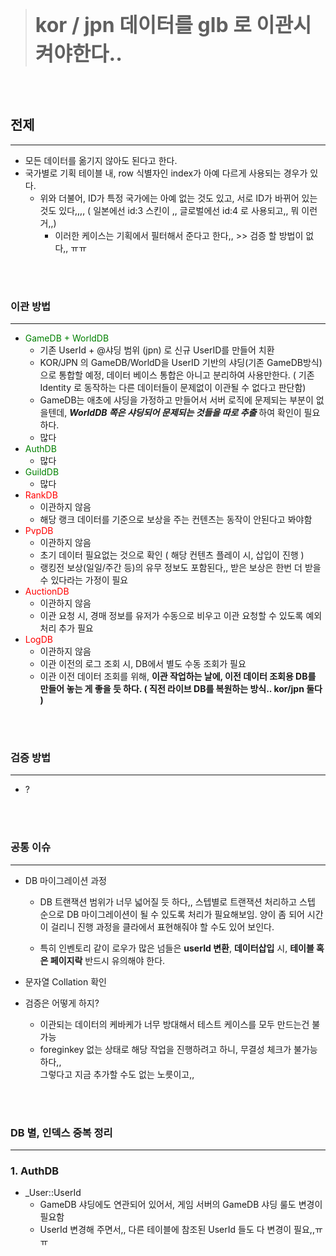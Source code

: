  > **<font size = "6">kor / jpn 데이터를 glb 로 이관시켜야한다..</font>**

<br><br>

## **전제**
---
- 모든 데이터를 옮기지 않아도 된다고 한다.
- 국가별로 기획 테이블 내, row 식별자인 index가 아예 다르게 사용되는 경우가 있다.
    - 위와 더불어, ID가 특정 국가에는 아예 없는 것도 있고, 서로 ID가 바뀌어 있는 것도 있다,,,, ( 일본에선 id:3 스킨이 ,, 글로벌에선 id:4 로 사용되고,, 뭐 이런거,,) 
        - 이러한 케이스는 기획에서 필터해서 준다고 한다,, >> 검증 할 방법이 없다,, ㅠㅠ

<br><br>

### **이관 방법**
___
- <span style="color:green"> GameDB + WorldDB </span>
    - 기존 UserId + @샤딩 범위 (jpn) 로 신규 UserID를 만들어 치환
    - KOR/JPN 의 GameDB/WorldD을 UserID 기반의 샤딩(기존 GameDB방식) 으로 통합할 예정, 데이터 베이스 통합은 아니고 분리하여 사용만한다. ( 기존 Identity 로 동작하는 다른 데이터들이 문제없이 이관될 수 없다고 판단함)
    - GameDB는 애초에 샤딩을 가정하고 만들어서 서버 로직에 문제되는 부분이 없을텐데, **_WorldDB 쪽은 샤딩되어 문제되는 것들을 따로 추출_** 하여 확인이 필요하다.
    - 많다
- <span style="color:green"> AuthDB </span>
    - 많다
- <span style="color:green"> GuildDB </span>
    - 많다
- <span style="color:red"> RankDB </span>
    - 이관하지 않음
    - 해당 랭크 데이터를 기준으로 보상을 주는 컨텐츠는 동작이 안된다고 봐야함
- <span style="color:red"> PvpDB </span>
    - 이관하지 않음
    - 초기 데이터 필요없는 것으로 확인 ( 해당 컨텐츠 플레이 시, 삽입이 진행 )
    - 랭킹전 보상(일일/주간 등)의 유무 정보도 포함된다,, 받은 보상은 한번 더 받을 수 있다라는 가정이 필요
- <span style="color:red"> AuctionDB </span>
    - 이관하지 않음
    - 이관 요청 시, 경매 정보를 유저가 수동으로 비우고 이관 요청할 수 있도록 예외 처리 추가 필요
- <span style="color:red"> LogDB </span>
    - 이관하지 않음
    - 이관 이전의 로그 조회 시, DB에서 별도 수동 조회가 필요
    - 이관 이전 데이터 조회를 위해, **이관 작업하는 날에, 이전 데이터 조회용 DB를 만들어 놓는 게 좋을 듯 하다. ( 직전 라이브 DB를 복원하는 방식.. kor/jpn 둘다 )**


<br><br>

### **검증 방법**
---
- ? 

<br><br>

### **공통 이슈**
---
- DB 마이그레이션 과정
    - DB 트랜잭션 범위가 너무 넓어질 듯 하다,, 스텝별로 트랜잭션 처리하고 스텝 순으로 DB 마이그레이션이 될 수 있도록 처리가 필요해보임. 양이 좀 되어 시간이 걸리니 진행 과정을 클라에서 표현해줘야 할 수도 있어 보인다.

    - 특히 인벤토리 같이 로우가 많은 넘들은 **userId 변환**, **데이터삽입** 시, **테이블 혹은 페이지락** 반드시 유의해야 한다.

- 문자열 Collation 확인

- 검증은 어떻게 하지?
    - 이관되는 데이터의 케바케가 너무 방대해서 테스트 케이스를 모두 만드는건 불가능
    - foreginkey 없는 상태로 해당 작업을 진행하려고 하니, 무결성 체크가 불가능하다,,  
    그렇다고 지금 추가할 수도 없는 노릇이고,,




<br><br>

### **DB 별, 인덱스 중복 정리**
---
### 1. AuthDB
- _User::UserId
    - GameDB 샤딩에도 연관되어 있어서, 게임 서버의 GameDB 샤딩 룰도 변경이 필요함
    - UserId 변경해 주면서,, 다른 테이블에 참조된 UserId 들도 다 변경이 필요,,ㅠㅠ
